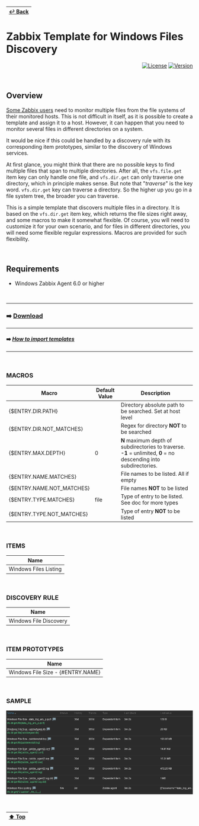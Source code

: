 | [↩️ Back](./) |
| --- |

# Zabbix Template for Windows Files Discovery

<div align="right">

[![License](https://img.shields.io/badge/License-GPL3-blue?logo=opensourceinitiative&logoColor=fff)](./../../LICENSE)
[![Version](https://img.shields.io/badge/Version-701-blue?logo=gitforwindows&color=0aa8d2)](./windows_file_by_zabbix_agent.yaml)

</div>

<BR>

## Overview

[Some Zabbix users](https://www.zabbix.com/forum/zabbix-help/486606-flexible-template-for-monitoring-multiple-files) need to monitor multiple files from the file systems of their monitored hosts. This is not difficult in itself, as it is possible to create a template and assign it to a host. However, it can happen that you need to monitor several files in different directories on a system.

It would be nice if this could be handled by a discovery rule with its corresponding item prototypes, similar to the discovery of Windows services.

At first glance, you might think that there are no possible keys to find multiple files that span to multiple directories. After all, the `vfs.file.get` item key can only handle one file, and `vfs.dir.get` can only traverse one directory, which in principle makes sense. But note that "_traverse_" is the key word. `vfs.dir.get` key can traverse a directory. So the higher up you go in a file system tree, the broader you can traverse.

This is a simple template that discovers multiple files in a directory. It is based on the `vfs.dir.get` item key, which returns the file sizes right away, and some macros to make it somewhat flexible. Of course, you will need to customize it for your own scenario, and for files in different directories, you will need some flexible regular expressions. Macros are provided for such flexibility.

<BR>

## Requirements

- Windows Zabbix Agent 6.0 or higher

<BR>

---
### ➡️ [Download](./windows_file_by_zabbix_agent.yaml)
---
#### ➡️ [*How to import templates*](https://www.zabbix.com/documentation/current/en/manual/xml_export_import/templates#importing)
---

<BR>

### MACROS

| Macro                     | Default Value | Description |
| ------------------------- | ------------- | ----------- |
| {$ENTRY.DIR.PATH}         |               | Directory absolute path to be searched. Set at host level |
| {$ENTRY.DIR.NOT_MATCHES}  |               | Regex for directory **NOT** to be searched |
| {$ENTRY.MAX.DEPTH}        | 0             | **N** maximum depth of subdirectories to traverse. **-1** = unlimited, **0** = no descending into subdirectories. |
| {$ENTRY.NAME.MATCHES}     |               | File names to be listed. All if empty |
| {$ENTRY.NAME.NOT_MATCHES} |               | File names **NOT** to be listed |
| {$ENTRY.TYPE.MATCHES}     | file          | Type of entry to be listed. See doc for more types |
| {$ENTRY.TYPE.NOT_MATCHES} |               | Type of entry **NOT** to be listed |

<BR>

### ITEMS

| Name                  |
| --------------------- |
| Windows Files Listing |

<BR>

### DISCOVERY RULE

| Name                   |
| ---------------------- |
| Windows File Discovery |

<BR>

### ITEM PROTOTYPES

| Name                                                   |
| ---------------------------------- |
| Windows File Size - {\#ENTRY.NAME} |

<BR>

### SAMPLE
![Dashboard example](./image/sample_files.png)

<BR>

| [⬆️ Top](#zabbix-template-for-windows-files-discovery) |
| --- |
